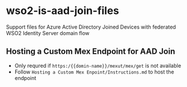 # wso2-is-aad-join-files
Support files for Azure Active Directory Joined Devices with federated WSO2 Identity Server domain flow

## Hosting a Custom Mex Endpoint for AAD Join

- Only requred if `https:/{{domin-name}}/mexut/mex/get` is not available
- Follow `Hosting a Custom Mex Enpoint/Instructions.md` to host the endpoint